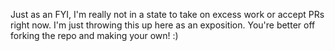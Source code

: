 Just as an FYI, I'm really not in a state to take on excess work or accept PRs right now. I'm just throwing this up here as an exposition. You're better off forking the repo and making your own! :)
